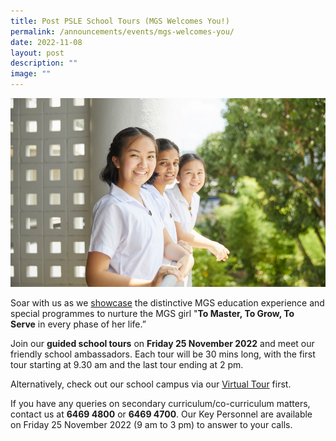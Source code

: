 ```yaml
---
title: Post PSLE School Tours (MGS Welcomes You!)
permalink: /announcements/events/mgs-welcomes-you/
date: 2022-11-08
layout: post
description: ""
image: ""
---
```


![](/images/Others/Splash/pic-admissions-welcome-sec1.jpg)

Soar with us as we [showcase](https://www.mgsopenhouse.com/) the distinctive MGS education experience and special programmes to nurture the MGS girl "**To Master, To Grow, To Serve** in every phase of her life.”   

  

Join our **guided school tours** on **Friday 25 November 2022** and meet our friendly school ambassadors. Each tour will be 30 mins long, with the first tour starting at 9.30 am and the last tour ending at 2 pm.

  
Alternatively, check out our school campus via our [Virtual Tour](https://www.mgs.moe.edu.sg/about-us/mgs-virtual-tour) first.  
  
If you have any queries on secondary curriculum/co-curriculum matters, contact us at **6469 4800** or **6469 4700**. Our Key Personnel are available on Friday 25 November 2022 (9 am to 3 pm) to answer to your calls.